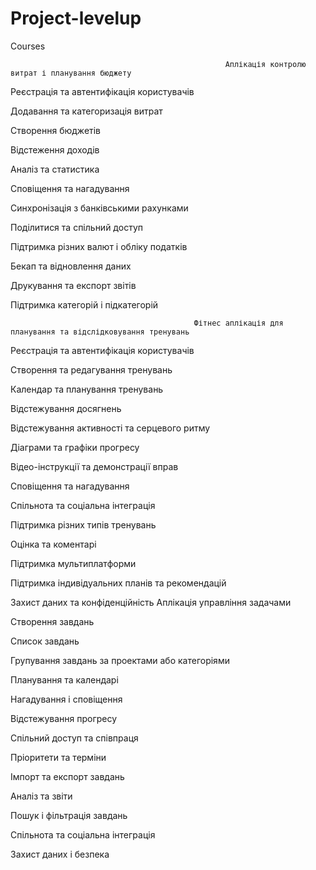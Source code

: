 # Project-levelup
Courses

                                                    Аплікація контролю витрат і планування бюджету
Реєстрація та автентифікація користувачів

Додавання та категоризація витрат

Створення бюджетів

Відстеження доходів

Аналіз та статистика

Сповіщення та нагадування

Синхронізація з банківськими рахунками

Поділитися та спільний доступ

Підтримка різних валют і обліку податків

Бекап та відновлення даних

Друкування та експорт звітів

Підтримка категорій і підкатегорій

                                             Фітнес аплікація для планування та відслідковування тренувань

Реєстрація та автентифікація користувачів

Створення та редагування тренувань

Календар та планування тренувань

Відстежування досягнень

Відстежування активності та серцевого ритму

Діаграми та графіки прогресу

Відео-інструкції та демонстрації вправ

Сповіщення та нагадування

Спільнота та соціальна інтеграція

Підтримка різних типів тренувань

Оцінка та коментарі

Підтримка мультиплатформи

Підтримка індивідуальних планів та рекомендацій

Захист даних та конфіденційність
                                                      Аплікація управління задачами



Створення завдань

Список завдань

Групування завдань за проектами або категоріями

Планування та календарі

Нагадування і сповіщення

Відстежування прогресу

Спільний доступ та співпраця

Пріоритети та терміни

Імпорт та експорт завдань

Аналіз та звіти

Пошук і фільтрація завдань

Спільнота та соціальна інтеграція

Захист даних і безпека
                                                    
